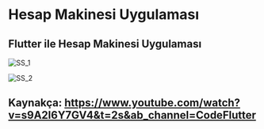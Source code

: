 # Hesap Makinesi Uygulaması 

## Flutter ile Hesap Makinesi Uygulaması

![SS_1](https://user-images.githubusercontent.com/126698964/222901558-87437d37-8e51-48a9-a72d-3f8e2102f801.PNG)

![SS_2](https://user-images.githubusercontent.com/126698964/222901563-634823e3-aab4-4f12-8ed1-208105c5c3ac.PNG)

## Kaynakça: https://www.youtube.com/watch?v=s9A2l6Y7GV4&t=2s&ab_channel=CodeFlutter
